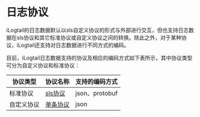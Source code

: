 # 日志协议

iLogtail的日志数据默认以sls自定义协议的形式与外部进行交互，但也支持日志数据在sls协议和其它标准协议或自定义协议之间的转换。除此之外，对于某种协议，iLogtail还支持对日志数据进行不同方式的编码。

目前，iLogtail日志数据支持的协议及相应的编码方式如下表所示，其中协议类型可分为自定义协议和标准协议：

| 协议类型 | 协议名称 | 支持的编码方式 |
| ------- | ------- | ------- |
| 标准协议 | [sls协议](./protocol-spec/sls.md) | json、protobuf |
| 自定义协议 | [单条协议](./protocol-spec/custom_single.md) | json |
